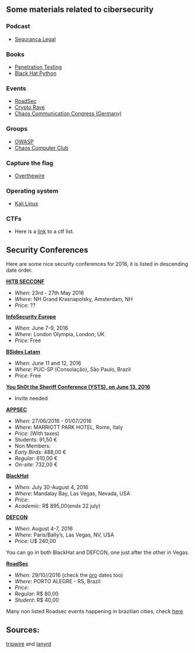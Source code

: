 Some materials related to cibersecurity
---------------------------------------

### Podcast

- [Seguranca Legal](http://www.segurancalegal.com/)

### Books

- [Penetration Testing](https://www.goodreads.com/book/show/18771903-penetration-testing?from_search=true&search_version=service)
- [Black Hat Python](https://www.goodreads.com/book/show/22299369-black-hat-python)

### Events

- [RoadSec](http://roadsec.com.br/)
- [Crypto Rave](https://cryptorave.org/)
- [Chaos Communication Congress (Germany)](https://events.ccc.de/congress/)

### Groups

- [OWASP](https://www.owasp.org/index.php/Main_Page)
- [Chaos Computer Club](https://www.ccc.de/en/?language=en)

### Capture the flag

- [Overthewire](http://overthewire.org/wargames/)

### Operating system

- [Kali Linux](https://www.kali.org/)

### CTFs
- Here is a [link](https://ctftime.org/event/list/upcoming) to a ctf list.

## Security Conferences

Here are some nice security conferences for 2016, it is listed in descending date order.

**[HITB SECCONF](http://conference.hitb.org/hitbsecconf2016ams/)**

- *When*: 23rd - 27th May 2016
- *Where*: NH Grand Krasnapolsky, Amsterdam, NH
- *Price*: ??

**[InfoSecurity Europe](http://www.infosecurityeurope.com/)**

- *When*: June 7-9, 2016
- *Where*: London Olympia, London, UK
- *Price*: Free

**[BSides Latam](http://www.securitybsides.com/w/page/104120015/BSidesLatam)**

- *When*: June 11 and 12, 2016
- *Where*: PUC-SP (Consolação), São Paulo, Brazil
- *Price*: Free

**[You Sh0t the Sheriff Conference (YSTS), on June 13, 2016](http://www.ysts.org/)**

-  Invite needed

**[APPSEC](http://2016.appsec.eu/)**

- *When*: 27/06/2016 - 01/07/2016
- *Where*: MARRIOTT PARK HOTEL, Rome, Italy
- *Price*: (With taxes)
 - Students: 91,50 €
 - Non Members:
  - *Early Birds*: 488,00 €
  - *Regular*: 610,00 €
  - *On-site*: 732,00 €

**[BlackHat](http://blackhat.com/)**

- *When*: July 30-August 4, 2016
- *Where*: Mandalay Bay, Las Vegas, Nevada, USA
- *Price*:
 - *Academic*: R$ 895,00(ends 22 july)

**[DEFCON](https://www.defcon.org/index.html)**

- *When*: August 4-7, 2016
- *Where*: Paris/Bally’s, Las Vegas, NV, USA
- *Price*: U$ 240,00

You can go in both BlackHat and DEFCON, one just after the other in Vegas.

**[RoadSec](http://roadsec.com.br)**

- *When*: 29/10//2016 (check the [pro](http://roadsec.com.br/calendario2016) dates too)
- *Where*: PORTO ALEGRE - RS, Brazil
- *Price*:
 - *Regular*: R$ 80,00
 - *Student*: R$ 40,00

Many non listed Roadsec events happening in brazilian cities, check [here](http://roadsec.com.br/calendario2016)

## Sources:

[tripwire](http://www.tripwire.com/state-of-security/off-topic/the-top-10-information-security-conferences-of-2016/) and [lanyrd](http://lanyrd.com/topics/cyber-security/)
